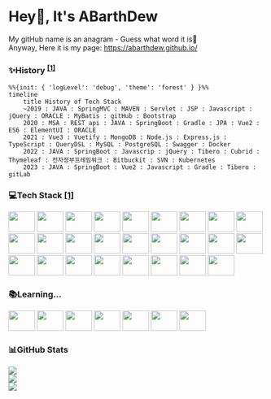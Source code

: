 # Hey👋, It's ABarthDew
My gitHub name is an anagram - Guess what word it is🤣   
Anyway, Here it is my page: https://abarthdew.github.io/

### ✨History <sup>[[1]](https://mermaid.js.org/syntax/timeline.html)</sup>
```mermaid
%%{init: { 'logLevel': 'debug', 'theme': 'forest' } }%%
timeline
    title History of Tech Stack
    ~2019 : JAVA : SpringMVC : MAVEN : Servlet : JSP : Javascript : jQuery : ORACLE : MyBatis : gitHub : Bootstrap
    2020 : MSA : REST api : JAVA : SpringBoot : Gradle : JPA : Vue2 : ES6 : ElementUI : ORACLE
    2021 : Vue3 : Vuetify : MongoDB : Node.js : Express.js : TypeScript : QueryDSL : MySQL : PostgreSQL : Swagger : Docker
    2022 : JAVA : SpringBoot : Javascrip : jQuery : Tibero : Cubrid : Thymeleaf : 전자정부프레임워크 : Bitbuckit : SVN : Kubernetes
    2023 : JAVA : SpringBoot : Vue2 : Javascript : Gradle : Tibero : gitLab
```

### 💻Tech Stack [[1]](https://devicon.dev/)
<div align="left">
  <!-- back -->
  <img src="https://cdn.jsdelivr.net/gh/devicons/devicon/icons/java/java-original.svg" height="40" width="52"/>
  <img src="https://cdn.jsdelivr.net/gh/devicons/devicon/icons/spring/spring-original.svg" height="40" width="52"/>
  <img src="https://cdn.jsdelivr.net/gh/devicons/devicon/icons/gradle/gradle-plain.svg" height="40" width="52"/>
  <img src="https://cdn.jsdelivr.net/gh/devicons/devicon/icons/nodejs/nodejs-original.svg" height="40" width="52"/>
  <img src="https://cdn.jsdelivr.net/gh/devicons/devicon/icons/express/express-original.svg" height="40" width="52"/>

  <!-- front -->
  <img src="https://cdn.jsdelivr.net/gh/devicons/devicon/icons/jquery/jquery-original.svg" height="40" width="52"/>
  <img src="https://cdn.jsdelivr.net/gh/devicons/devicon/icons/vuejs/vuejs-original.svg" height="40" width="52"/>
  <img src="https://cdn.jsdelivr.net/gh/devicons/devicon/icons/javascript/javascript-original.svg" height="40" width="52"/>
  
  <!-- db -->
  <img src="https://cdn.jsdelivr.net/gh/devicons/devicon/icons/mysql/mysql-original.svg" height="40" width="52"/>
  <img src="https://cdn.jsdelivr.net/gh/devicons/devicon/icons/mongodb/mongodb-original.svg" height="40" width="52"/>
  <img src="https://cdn.jsdelivr.net/gh/devicons/devicon/icons/postgresql/postgresql-original-wordmark.svg" height="40" width="52"/>
  <img src="https://cdn.jsdelivr.net/gh/devicons/devicon/icons/oracle/oracle-original.svg" height="40" width="52"/>
  
  <!-- deploy -->
  <img src="https://cdn.jsdelivr.net/gh/devicons/devicon/icons/docker/docker-original.svg" height="40" width="52"/>
  <img src="https://cdn.jsdelivr.net/gh/devicons/devicon/icons/azure/azure-original.svg" height="40" width="52"/>
  
  <!-- tdd -->
  <img src="https://cdn.svgporn.com/logos/swagger.svg" height="40" width="52"/>
 
  <!-- git -->
  <img src="https://cdn.jsdelivr.net/gh/devicons/devicon/icons/bash/bash-original.svg" height="40" width="52"/>
  <img src="https://cdn.jsdelivr.net/gh/devicons/devicon/icons/git/git-original.svg" height="40" width="52"/>
  <img src="https://cdn.jsdelivr.net/gh/devicons/devicon/icons/github/github-original.svg" height="40" width="52"/>
  <img src="https://cdn.jsdelivr.net/gh/devicons/devicon/icons/gitlab/gitlab-original.svg"  height="40" width="52"/>
  <img src="https://cdn.jsdelivr.net/gh/devicons/devicon/icons/bitbucket/bitbucket-original.svg"  height="40" width="52"/>

  <!-- etc -->
  <img src="https://cdn.jsdelivr.net/gh/devicons/devicon/icons/figma/figma-original.svg" height="40" width="52"/>
  <img src="https://cdn.jsdelivr.net/gh/devicons/devicon/icons/bootstrap/bootstrap-original.svg" height="40" width="52"/>
  <img src="https://cdn.jsdelivr.net/gh/devicons/devicon/icons/appwrite/appwrite-original.svg" height="40" width="52"/>
  <img src="https://cdn.jsdelivr.net/gh/devicons/devicon/icons/css3/css3-original.svg" height="40" width="52"/>
  <img src="https://cdn.jsdelivr.net/gh/devicons/devicon/icons/tailwindcss/tailwindcss-original-wordmark.svg" height="40" width="52"/>
  <img src="https://cdn.jsdelivr.net/gh/devicons/devicon/icons/html5/html5-original.svg" height="40" width="52"/>
</div>

### 📚Learning...
<div>
  <img src="https://cdn.jsdelivr.net/gh/devicons/devicon/icons/python/python-original.svg" height="40" width="52"/>
  <img src="https://cdn.jsdelivr.net/gh/devicons/devicon/icons/typescript/typescript-original.svg" height="40" width="52"/>
  <img src="https://cdn.jsdelivr.net/gh/devicons/devicon/icons/graphql/graphql-plain.svg" height="40" width="52"/>
  <img src="https://cdn.jsdelivr.net/gh/devicons/devicon/icons/redux/redux-original.svg" height="40" width="52"/>
  <img src="https://cdn.jsdelivr.net/gh/devicons/devicon/icons/react/react-original.svg" height="40" width="52"/>
  <img src="https://cdn.jsdelivr.net/gh/devicons/devicon/icons/nginx/nginx-original.svg" height="40" width="52"/>
  <img src="https://cdn.jsdelivr.net/gh/devicons/devicon/icons/kubernetes/kubernetes-plain.svg" height="40" width="52"/>
</div>

### 📊GitHub Stats
![](https://github-readme-stats.vercel.app/api?username=abarthdew&theme=darcula&hide_border=false&include_all_commits=true&count_private=true)<br/>
![](https://github-readme-streak-stats.herokuapp.com/?user=abarthdew&theme=darcula&hide_border=false)<br/>
![](https://github-readme-stats.vercel.app/api/top-langs/?username=abarthdew&theme=darcula&hide_border=false&include_all_commits=true&count_private=true&layout=compact)

